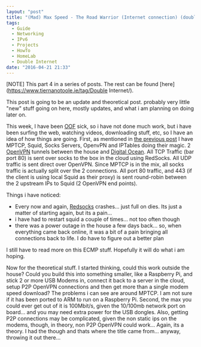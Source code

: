 ```yaml
---
layout: "post"
title: "(Mad) Max Speed - The Road Warrior (Internet connection) (double speed internet Part 5)"
tags:
  - Guide
  - Networking
  - IPv6
  - Projects
  - HowTo
  - HomeLab
  - Double Internet
date: "2016-04-21 21:33"
---
```


[NOTE] This part 4 in a series of posts. The rest can be found [here](https://www.tiernanotoole.ie/tag/Double Internet/).

This post is going to be an update and theoretical post. probably very little "new" stuff going on here, mostly updates, and what i am planning on doing later on.

This week, I have been [OOF][1] sick, so i have not done much work, but i have been surfing the web, watching videos, downloading stuff, etc, so I have an idea of how things are going. First, as mentioned in [the previous post][2] I have MPTCP, Squid, Socks Servers, OpenvPN and IPTables doing their magic. 2 [OpenVPN][5] tunnels between the house and [Digital Ocean][3]. All TCP Traffic (bar port 80) is sent over socks to the box in the cloud using RedSocks. All UDP traffic is sent direct over OpenVPN. Since MPTCP is in the mix, all socks traffic is actually split over the 2 connections. All port 80 traffic, and 443 (if the client is using local Squid as their proxy) is sent round-robin between the 2 upstream IPs to Squid (2 OpenVPN end points).  

Things i have noticed:

* Every now and again, [Redsocks][4] crashes... just full on dies. Its just a matter of starting again, but its a pain...
* i have had to restart squid a couple of times... not too often though
* there was a power outage in the house a few days back... so, when everything came back online, it was a bit of a pain bringing all connections back to life. I do have to figure out a better plan

I still have to read more on this ECMP stuff. Hopefully it will do what i am hoping.

Now for the theoretical stuff. I started thinking, could this work outside the house? Could you build this into something smaller, like a Raspberry Pi, and stick 2 or more USB Modems in, connect it back to a server in the cloud, setup P2P OpenVPN connections and then get more than a single modem speed download? The problems i can see are around MPTCP. I am not sure if it has been ported to ARM to run on a Raspberry Pi. Second, the max you could ever get out of it is 100Mbit/s, given the 10/100mb network port on board... and you may need extra power for the USB dongles. Also, getting P2P connections may be complicated, given the non static ips on the modems, though, in theory, non P2P OpenVPN could work... Again, its a theory. I had the though and thats where the title came from... anyway, throwing it out there...

[1]:http://blogs.technet.com/b/exchange/archive/2004/07/12/180899.aspx
[2]:https://www.tiernanotoole.ie/2016/04/14/2-cable-modems-double-speed-part-4.html
[3]:https://m.do.co/c/d4d345b83b55
[4]:https://github.com/darkk/redsocks
[5]:http://www.openvpn.net
